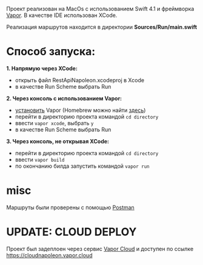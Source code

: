 


Проект реализован на MacOs с использованием Swift 4.1 и фреймворка [Vapor](https://vapor.codes). В качестве IDE использован XCode.

Реализация маршрутов находится в директории **Sources/Run/main.swift**

# Способ запуска:
**1. Напрямую через XCode:** 
- открыть файл RestApiNapoleon.xcodeproj в Xcode
- в качестве Run Scheme выбрать Run 

**2. Через консоль с использованием Vapor:** 
- [установить](https://docs.vapor.codes/3.0/install/macos/) Vapor (Homebrew можно найти [здесь](https://brew.sh))
- перейти в директорию проекта командой `cd directory`
- ввести `vapor xcode`, выбрать `y`
- в качестве Run Scheme выбрать Run 

**3. Через консоль, не открывая XCode:**
- перейти в директорию проекта командой `cd directory`
- ввести `vapor build`
- по окончанию билда запустить командой `vapor run`

# misc
Маршруты были проверены с помощью [Postman](https://www.getpostman.com)

# UPDATE: CLOUD DEPLOY
Проект был задеплоен через сервис [Vapor Cloud](https://vapor.cloud) и доступен по ссылке https://cloudnapoleon.vapor.cloud
